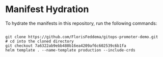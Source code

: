 
# Manifest Hydration

To hydrate the manifests in this repository, run the following commands:

```shell

git clone https://github.com/FlorisFeddema/gitops-promoter-demo.git
# cd into the cloned directory
git checkout 7a6322ab9ebb480b16ea4209af6c602539c6b1fa
helm template . --name-template production --include-crds
```